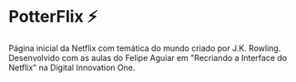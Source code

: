 # PotterFlix ⚡️
Página inicial da Netflix com temática do mundo criado por J.K. Rowling.
Desenvolvido com as aulas do Felipe Aguiar em "Recriando a Interface do Netflix" na Digital Innovation One.
